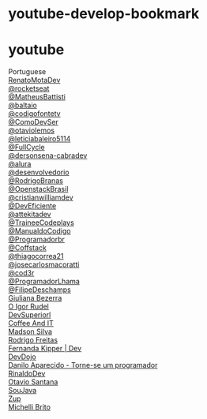 # youtube-develop-bookmark

# youtube

Portuguese\
[RenatoMotaDev](https://www.youtube.com/@RenatoMotaDev/videos/videos)\
[@rocketseat](https://www.youtube.com/@rocketseat/videos)\
[@MatheusBattisti](https://www.youtube.com/@MatheusBattisti/videos)\
[@baltaio](https://www.youtube.com/@baltaio/videos)\
[@codigofontetv](https://www.youtube.com/@codigofontetv/videos)\
[@ComoDevSer](https://www.youtube.com/@ComoDevSer/videos)\
[@otaviolemos](https://www.youtube.com/@otaviolemos/videos)\
[@leticiabaleiro5114](https://www.youtube.com/@leticiabaleiro5114/videos)\
[@FullCycle](https://www.youtube.com/@FullCycle/videos)\
[@dersonsena-cabradev](https://www.youtube.com/@dersonsena-cabradev/videos)\
[@alura](https://www.youtube.com/@alura/videos)\
[@desenvolvedorio](https://www.youtube.com/@desenvolvedorio/videos)\
[@RodrigoBranas](https://www.youtube.com/@RodrigoBranas/videos)\
[@OpenstackBrasil](https://www.youtube.com/@OpenstackBrasil/videos)\
[@cristianwilliamdev](https://www.youtube.com/@cristianwilliamdev/videos)\
[@DevEficiente](https://www.youtube.com/@DevEficiente/videos)\
[@attekitadev](https://www.youtube.com/@attekitadev/videos)\
[@TraineeCodeplays](https://www.youtube.com/@TraineeCodeplays/videos)\
[@ManualdoCodigo](https://www.youtube.com/@ManualdoCodigo/videos)\
[@Programadorbr](https://www.youtube.com/@Programadorbr/videos)\
[@Coffstack](https://www.youtube.com/@Coffstack/videos)\
[@thiagocorrea21](https://www.youtube.com/@thiagocorrea21/videos)\
[@josecarlosmacoratti](https://www.youtube.com/@josecarlosmacoratti/videos)\
[@cod3r](https://www.youtube.com/@cod3r/videos)\
[@ProgramadorLhama](https://www.youtube.com/@ProgramadorLhama/videos)\
[@FilipeDeschamps](https://www.youtube.com/@FilipeDeschamps/videos)\
[Giuliana Bezerra](https://www.youtube.com/@RenatoMotaDev/videos)\
[O Igor Rudel](https://www.youtube.com/@oigorrudel/videos)\
[DevSuperiorl](https://www.youtube.com/@DevSuperior/videos)\
[Coffee And IT](https://www.youtube.com/@DevSuperior/videos)\
[Madson Silva](https://www.youtube.com/@maddytec/videos)\
[Rodrigo Freitas](https://www.youtube.com/@RodrigoFreitasAlv/videos)\
[Fernanda Kipper | Dev](https://www.youtube.com/@kipperdev/videos)\
[DevDojo](https://www.youtube.com/@DevDojoBrasil/videos)\
[Danilo Aparecido - Torne-se um programador](https://www.youtube.com/@torneseumprogramador/videos)\
[RinaldoDev](https://www.youtube.com/@rinaldodev/videos)\
[Otavio Santana](https://www.youtube.com/@otaviojava/videos)\
[SouJava](https://www.youtube.com/@SouJava/videos)\
[Zup](https://www.youtube.com/@zupinnovation/videos)\
[Michelli Brito](https://www.youtube.com/@MichelliBrito/videos)
